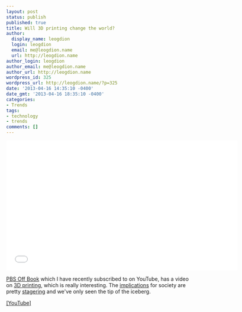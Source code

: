 ```yaml
---
layout: post
status: publish
published: true
title: Will 3D printing change the world?
author:
  display_name: leogdion
  login: leogdion
  email: me@leogdion.name
  url: http://leogdion.name
author_login: leogdion
author_email: me@leogdion.name
author_url: http://leogdion.name
wordpress_id: 325
wordpress_url: http://leogdion.name/?p=325
date: '2013-04-16 14:35:10 -0400'
date_gmt: '2013-04-16 18:35:10 -0400'
categories:
- Trends
tags:
- technology
- trends
comments: []
---
```

<iframe width="625" height="352" src="//www.youtube.com/embed/X5AZzOw7FwA" frameborder="0" allowfullscreen></iframe>
<p><a href="http:&#47;&#47;www.youtube.com&#47;user&#47;PBSoffbook?feature=watch" target="_blank">PBS Off Book</a> which I have recently subscribed to on YouTube, has a video on <a href="http:&#47;&#47;en.wikipedia.org&#47;wiki&#47;3D_printing" target="_blank">3D printing</a>, which is really interesting. The <a href="http:&#47;&#47;www.huffingtonpost.com&#47;2013&#47;03&#47;26&#47;3d-printed-gun-movement_n_2957695.html" target="_blank">implications</a> for society are pretty <a href="http:&#47;&#47;www.youtube.com&#47;watch?feature=player_detailpage&amp;v=X5AZzOw7FwA#t=328s" target="_blank">stagering</a> and we've only seen the tip of the iceberg.</p>
<p><a href="http:&#47;&#47;www.youtube.com&#47;watch?list=WL3EC03E4BD27334D1&amp;v=X5AZzOw7FwA&amp;feature=player_detailpage">[YouTube]</a></p>
